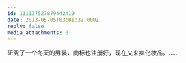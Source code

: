 ```yaml
---
id: 111137527879442419
date: 2013-05-05T03:01:32.000Z
reply: false
media_attachments: 0
---
```


研究了一个冬天的男装，商标也注册好，现在又来卖化妆品。……

